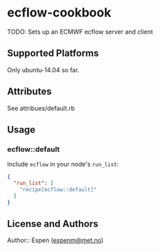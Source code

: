 # ecflow-cookbook

TODO: Sets up an ECMWF ecflow server and client

## Supported Platforms

Only ubuntu-14.04 so far. 

## Attributes

See attribues/default.rb

## Usage

### ecflow::default

Include `ecflow` in your node's `run_list`:

```json
{
  "run_list": [
    "recipe[ecflow::default]"
  ]
}
```

## License and Authors

Author:: Espen (<espenm@met.no>)
